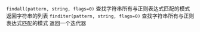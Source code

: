 
`findall(pattern, string, flags=0)` 查找字符串所有与正则表达式匹配的模式 返回字符串的列表 
`finditer(pattern, string, flags=0)` 查找字符串所有与正则表达式匹配的模式 返回一个迭代器